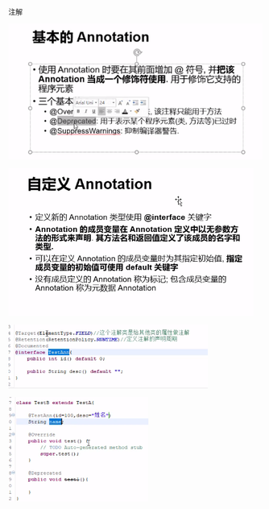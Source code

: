 注解

![image-20210309142047679](%E6%B3%A8%E8%A7%A3.assets/image-20210309142047679.png)

![image-20210309142105146](%E6%B3%A8%E8%A7%A3.assets/image-20210309142105146.png)

![image-20210309142646115](%E6%B3%A8%E8%A7%A3.assets/image-20210309142646115.png)

![image-20210309142703900](%E6%B3%A8%E8%A7%A3.assets/image-20210309142703900.png)

